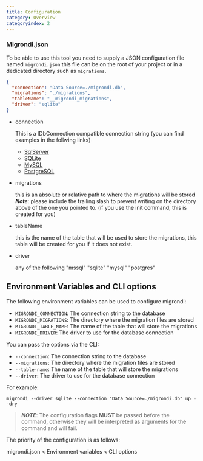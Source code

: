 ```yaml
---
title: Configuration
category: Overview
categoryindex: 2
---
```


### Migrondi.json

To be able to use this tool you need to supply a JSON configuration file named `migrondi.json` this file can be on the root of your project or in a dedicated directory such as `migrations`.

```json
{
  "connection": "Data Source=./migrondi.db",
  "migrations": "./migrations",
  "tableName": "__migrondi_migrations",
  "driver": "sqlite"
}
```

- connection

  This is a IDbConnection compatible connection string (you can find examples in the follwing links)

  - [SqlServer](https://www.connectionstrings.com/sql-server/)
  - [SQLite](https://www.connectionstrings.com/sqlite/)
  - [MySQL](https://www.connectionstrings.com/mysql/)
  - [PostgreSQL](https://www.connectionstrings.com/postgresql/)

- migrations

  this is an absolute or relative path to where the migrations will be stored **_Note_**: please include the trailing slash to prevent writing on the directory above of the one you pointed to. (if you use the init command, this is created for you)

- tableName

  this is the name of the table that will be used to store the migrations, this table will be created for you if it does not exist.

- driver

  any of the following "mssql" "sqlite" "mysql" "postgres"

## Environment Variables and CLI options

The following environment variables can be used to configure migrondi:

- `MIGRONDI_CONNECTION`: The connection string to the database
- `MIGRONDI_MIGRATIONS`: The directory where the migration files are stored
- `MIGRONDI_TABLE_NAME`: The name of the table that will store the migrations
- `MIGRONDI_DRIVER`: The driver to use for the database connection

You can pass the options via the CLI:

- `--connection`: The connection string to the database
- `--migrations`: The directory where the migration files are stored
- `--table-name`: The name of the table that will store the migrations
- `--driver`: The driver to use for the database connection

For example:

```
migrondi --driver sqlite --connection "Data Source=./migrondi.db" up --dry
```

> **_NOTE_**: The configuration flags **MUST** be passed before the command, otherwise they will be interpreted as arguments for the command and will fail.

The priority of the configuration is as follows:

migrondi.json < Environment variables < CLI options
